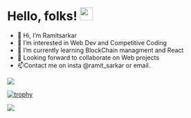 # Hello, folks! <img src="https://raw.githubusercontent.com/MartinHeinz/MartinHeinz/master/wave.gif" width="30px">
- 👋 Hi, I’m Ramitsarkar
- 👀 I’m interested in Web Dev and Competitive Coding
- 🌱 I’m currently learning BlockChain managment and React
- 💞️ Looking forward to collaborate on Web projects
- 📫Contact me on insta @ramit_sarkar or email.

![](https://img.shields.io/badge/<Tools>-<React>-informational?style=flat&logo=<LOGO_NAME>&logoColor=white&color=2bbc8a)




<!---
ramitsarkar902/ramitsarkar902 is a ✨ special ✨ repository because its `README.md` (this file) appears on your GitHub profile.
You can click the Preview link to take a look at your changes.
--->
[![trophy](https://github-profile-trophy.vercel.app/?username=ramitsarkar902)](https://github.com/ryo-ma/github-profile-trophy)

<img align="center" src="https://github-readme-stats.vercel.app/api/<CARD_TYPE>/?username=<ramitsarkar902>&theme=<THEME_NAME>" />

